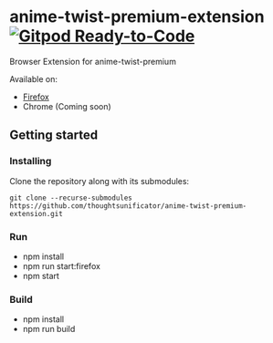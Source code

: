 # anime-twist-premium-extension [![Gitpod Ready-to-Code](https://img.shields.io/badge/Gitpod-ready--to--code-blue?logo=gitpod)](https://gitpod.io/#https://github.com/thoughtsunificator/anime-twist-premium-extension)

Browser Extension for anime-twist-premium

Available on:

- [Firefox](https://addons.mozilla.org/en-US/firefox/addon/anime-twist-premium/)
- Chrome (Coming soon)

## Getting started

### Installing

Clone the repository along with its submodules:

```git clone --recurse-submodules https://github.com/thoughtsunificator/anime-twist-premium-extension.git```

### Run

- npm install
- npm run start:firefox
- npm start

### Build

- npm install
- npm run build
